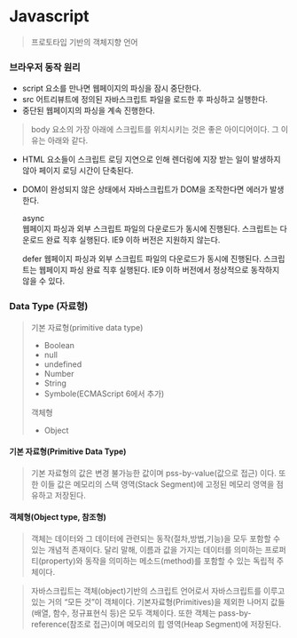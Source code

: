 # Javascript
> 프로토타입 기반의 객체지향 언어

### 브라우저 동작 원리
<ul>
    <li>script 요소를 만나면 웹페이지의 파싱을 잠시 중단한다.</li>
    <li>src 어트리뷰트에 정의된 자바스크립트 파일을 로드한 후 파싱하고 실행한다.</li>
    <li>중단된 웹페이지의 파싱을 계속 진행한다.</li>
</ul>
 
> body 요소의 가장 아래에 스크립트를 위치시키는 것은 좋은 아이디어이다. 그 이유는 아래와 같다.  
- HTML 요소들이 스크립트 로딩 지연으로 인해 렌더링에 지장 받는 일이 발생하지 않아 페이지 로딩 시간이 단축된다.
- DOM이 완성되지 않은 상태에서 자바스크립트가 DOM을 조작한다면 에러가 발생한다.
  
  
    async    
    웹페이지 파싱과 외부 스크립트 파일의 다운로드가 동시에 진행된다. 스크립트는 다운로드 완료 직후 실행된다. IE9 이하 버전은 지원하지 않는다.
    
    defer
    웹페이지 파싱과 외부 스크립트 파일의 다운로드가 동시에 진행된다. 스크립트는 웹페이지 파싱 완료 직후 실행된다. IE9 이하 버전에서 정상적으로 동작하지 않을 수 있다.
    
### Data Type (자료형)
> 기본 자료형(primitive data type)
    <ul>
     <li>Boolean</li>
     <li>null</li>
     <li>undefined</li>
     <li>Number</li>
     <li>String</li>
     <li>Symbole(ECMAScript 6에서 추가)</li>
    </ul>
  객체형
    <ul>
     <li>Object</li>
    </ul>
    
#### 기본 자료형(Primitive Data Type)
> 기본 자료형의 값은 변경 불가능한 값이며 pss-by-value(값으로 접근) 이다. 또한 이들 값은 메모리의 스택 영역(Stack Segment)에 고정된 메모리 영역을 점유하고 저장된다.

#### 객체형(Object type, 참조형)
> 객체는 데이터와 그 데이터에 관련되는 동작(절차,방법,기능)을 모두 포함할 수 있는 개념적 존재이다. 달리 말해, 이름과 값을 가지는 데이터를 의미하는 프로퍼티(property)와 동작을 의미하는 메소드(method)를 포함할 수 있는 독립적 주체이다.

> 자바스크립트는 객체(object)기반의 스크립트 언어로서 자바스크립트를 이루고 있는 거의 “모든 것”이 객체이다. 기본자료형(Primitives)을 제외한 나머지 값들(배열, 함수, 정규표현식 등)은 모두 객체이다. 또한 객체는 pass-by-reference(참조로 접근)이며 메모리의 힙 영역(Heap Segment)에 저장된다.

   
 


   